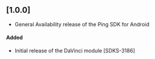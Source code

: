 ## [1.0.0]
- General Availability release of the Ping SDK for Android

#### Added
- Initial release of the DaVinci module [SDKS-3186]